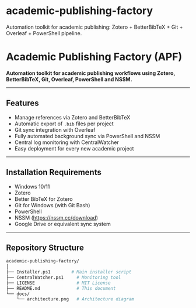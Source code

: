 # academic-publishing-factory
 Automation toolkit for academic publishing: Zotero + BetterBibTeX + Git + Overleaf + PowerShell pipeline.
 
 # Academic Publishing Factory (APF)

**Automation toolkit for academic publishing workflows using Zotero, BetterBibTeX, Git, Overleaf, PowerShell and NSSM.**

---

## Features

- Manage references via Zotero and BetterBibTeX
- Automatic export of `.bib` files per project
- Git sync integration with Overleaf
- Fully automated background sync via PowerShell and NSSM
- Central log monitoring with CentralWatcher
- Easy deployment for every new academic project

---

## Installation Requirements

- Windows 10/11
- Zotero
- Better BibTeX for Zotero
- Git for Windows (with Git Bash)
- PowerShell
- NSSM (https://nssm.cc/download)
- Google Drive or equivalent sync system

---

## Repository Structure

```bash
academic-publishing-factory/
│
├── Installer.ps1        # Main installer script
├── CentralWatcher.ps1     # Monitoring tool
├── LICENSE                # MIT License
├── README.md              # This document
└── docs/
    └── architecture.png   # Architecture diagram


